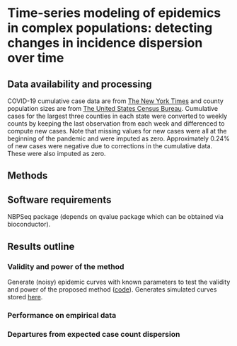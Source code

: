 # Time-series modeling of epidemics in complex populations: detecting changes in incidence dispersion over time

## Data availability and processing
COVID-19 cumulative case data are from [The New York Times](https://github.com/nytimes/covid-19-data/) and county population sizes are from [The United States Census Bureau](https://www2.census.gov/programs-surveys/popest/datasets/2020-2021/counties/totals/). Cumulative cases for the largest three counties in each state were converted to weekly counts by keeping the last observation from each week and differenced to compute new cases. Note that missing values for new cases were all at the beginning of the pandemic and were imputed as zero. Approximately 0.24% of new cases were negative due to corrections in the cumulative data. These were also imputed as zero.

## Methods

## Software requirements
NBPSeq package (depends on qvalue package which can be obtained via bioconductor).

## Results outline
   
### Validity and power of the method
Generate (noisy) epidemic curves with known parameters to test the validity and power of the proposed method ([code](code/generate_time_series.R)). Generates simulated curves stored [here](data/simulated_curves.Rdata).

### Performance on empirical data

### Departures from expected case count dispersion






